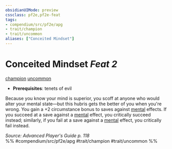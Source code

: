 ```yaml
---
obsidianUIMode: preview
cssclass: pf2e,pf2e-feat
tags:
- compendium/src/pf2e/apg
- trait/champion
- trait/uncommon
aliases: ["Conceited Mindset"]
---
```

# Conceited Mindset  *Feat 2*  
[champion](/rules/traits/champion.md)  [uncommon](/rules/traits/uncommon.md)  

- **Prerequisites**: tenets of evil

Because you know your mind is superior, you scoff at anyone who would alter your mental state—but this hubris gets the better of you when you're wrong. You gain a +2 circumstance bonus to saves against [mental](/rules/traits/mental.md) effects. If you succeed at a save against a [mental](/rules/traits/mental.md) effect, you critically succeed instead; similarly, if you fail at a save against a [mental](/rules/traits/mental.md) effect, you critically fail instead.

*Source: Advanced Player's Guide p. 118*  
%% #compendium/src/pf2e/apg #trait/champion #trait/uncommon %%